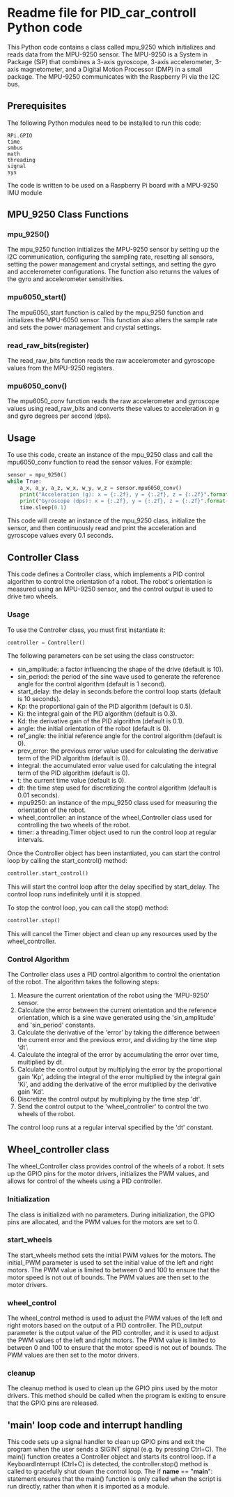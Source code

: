 # Readme file for PID_car_controll Python code

This Python code contains a class called mpu_9250 which initializes and reads data from the MPU-9250 sensor. The MPU-9250 is a System in Package (SiP) that combines a 3-axis gyroscope, 3-axis accelerometer, 3-axis magnetometer, and a Digital Motion Processor (DMP) in a small package. The MPU-9250 communicates with the Raspberry Pi via the I2C bus.
## Prerequisites

The following Python modules need to be installed to run this code:

    RPi.GPIO
    time
    smbus
    math
    threading
    signal
    sys

The code is written to be used on a Raspberry Pi board with a MPU-9250 IMU module

## MPU_9250 Class Functions
### mpu_9250()

The mpu_9250 function initializes the MPU-9250 sensor by setting up the I2C communication, configuring the sampling rate, resetting all sensors, setting the power management and crystal settings, and setting the gyro and accelerometer configurations. The function also returns the values of the gyro and accelerometer sensitivities.
### mpu6050_start()

The mpu6050_start function is called by the mpu_9250 function and initializes the MPU-6050 sensor. This function also alters the sample rate and sets the power management and crystal settings.
### read_raw_bits(register)

The read_raw_bits function reads the raw accelerometer and gyroscope values from the MPU-9250 registers.
### mpu6050_conv()

The mpu6050_conv function reads the raw accelerometer and gyroscope values using read_raw_bits and converts these values to acceleration in g and gyro degrees per second (dps).
## Usage

To use this code, create an instance of the mpu_9250 class and call the mpu6050_conv function to read the sensor values. For example:

```python
sensor = mpu_9250()
while True:
    a_x, a_y, a_z, w_x, w_y, w_z = sensor.mpu6050_conv()
    print("Acceleration (g): x = {:.2f}, y = {:.2f}, z = {:.2f}".format(a_x, a_y, a_z))
    print("Gyroscope (dps): x = {:.2f}, y = {:.2f}, z = {:.2f}".format(w_x, w_y, w_z))
    time.sleep(0.1)
```

This code will create an instance of the mpu_9250 class, initialize the sensor, and then continuously read and print the acceleration and gyroscope values every 0.1 seconds.

## Controller Class
This code defines a Controller class, which implements a PID control algorithm to control the orientation of a robot. The robot's orientation is measured using an MPU-9250 sensor, and the control output is used to drive two wheels.
### Usage

To use the Controller class, you must first instantiate it:

```python
controller = Controller()
```

The following parameters can be set using the class constructor:

- sin_amplitude: a factor influencing the shape of the drive (default is 10).
- sin_period: the period of the sine wave used to generate the reference angle for the control algorithm (default is 1 second).
- start_delay: the delay in seconds before the control loop starts (default is 10 seconds).
- Kp: the proportional gain of the PID algorithm (default is 0.5).
- Ki: the integral gain of the PID algorithm (default is 0.3).
- Kd: the derivative gain of the PID algorithm (default is 0.1).
- angle: the initial orientation of the robot (default is 0).
- ref_angle: the initial reference angle for the control algorithm (default is 0).
- prev_error: the previous error value used for calculating the derivative term of the PID algorithm (default is 0).
- integral: the accumulated error value used for calculating the integral term of the PID algorithm (default is 0).
- t: the current time value (default is 0).
- dt: the time step used for discretizing the control algorithm (default is 0.01 seconds).
- mpu9250: an instance of the mpu_9250 class used for measuring the orientation of the robot.
- wheel_controller: an instance of the wheel_Controller class used for controlling the two wheels of the robot.
- timer: a threading.Timer object used to run the control loop at regular intervals.

Once the Controller object has been instantiated, you can start the control loop by calling the start_control() method:

```python
controller.start_control()
```

This will start the control loop after the delay specified by start_delay. The control loop runs indefinitely until it is stopped.

To stop the control loop, you can call the stop() method:

```python
controller.stop()
```
This will cancel the Timer object and clean up any resources used by the wheel_controller.
### Control Algorithm

The Controller class uses a PID control algorithm to control the orientation of the robot. The algorithm takes the following steps:

1) Measure the current orientation of the robot using the 'MPU-9250' sensor.
2) Calculate the error between the current orientation and the reference orientation, which is a sine wave generated using the 'sin_amplitude' and 'sin_period' constants.
3) Calculate the derivative of the 'error' by taking the difference between the current error and the previous error, and dividing by the time step 'dt'.
4) Calculate the integral of the error by accumulating the error over time, multiplied by dt.
5) Calculate the control output by multiplying the error by the proportional gain 'Kp', adding the integral of the error multiplied by the integral gain 'Ki', and adding the derivative of the error multiplied by the derivative gain 'Kd'.
6) Discretize the control output by multiplying by the time step 'dt'.
7) Send the control output to the 'wheel_controller' to control the two wheels of the robot.

The control loop runs at a regular interval specified by the 'dt' constant.

## Wheel_controller class
The wheel_Controller class provides control of the wheels of a robot. It sets up the GPIO pins for the motor drivers, initializes the PWM values, and allows for control of the wheels using a PID controller.
### Initialization

The class is initialized with no parameters. During initialization, the GPIO pins are allocated, and the PWM values for the motors are set to 0.
### start_wheels

The start_wheels method sets the initial PWM values for the motors. The initial_PWM parameter is used to set the initial value of the left and right motors. The PWM value is limited to between 0 and 100 to ensure that the motor speed is not out of bounds. The PWM values are then set to the motor drivers.
### wheel_control

The wheel_control method is used to adjust the PWM values of the left and right motors based on the output of a PID controller. The PID_output parameter is the output value of the PID controller, and it is used to adjust the PWM values of the left and right motors. The PWM value is limited to between 0 and 100 to ensure that the motor speed is not out of bounds. The PWM values are then set to the motor drivers.
### cleanup

The cleanup method is used to clean up the GPIO pins used by the motor drivers. This method should be called when the program is exiting to ensure that the GPIO pins are released.

## 'main' loop code and interrupt handling
This code sets up a signal handler to clean up GPIO pins and exit the program when the user sends a SIGINT signal (e.g. by pressing Ctrl+C). The main() function creates a Controller object and starts its control loop. If a KeyboardInterrupt (Ctrl+C) is detected, the controller.stop() method is called to gracefully shut down the control loop. The if __name__ == "__main__": statement ensures that the main() function is only called when the script is run directly, rather than when it is imported as a module.
